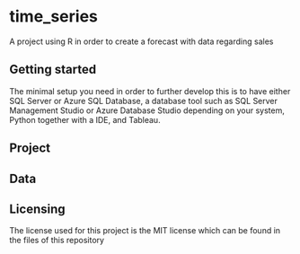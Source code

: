 # time_series
A project using R in order to create a forecast with data regarding sales 

## Getting started

The minimal setup you need in order to further develop this is to have either SQL Server or Azure SQL Database, a database tool such as SQL Server Management Studio or Azure Database Studio depending on your system, Python together with a IDE, and Tableau. 


## Project  


## Data


## Licensing

The license used for this project is the MIT license which can be found in the files of this repository
